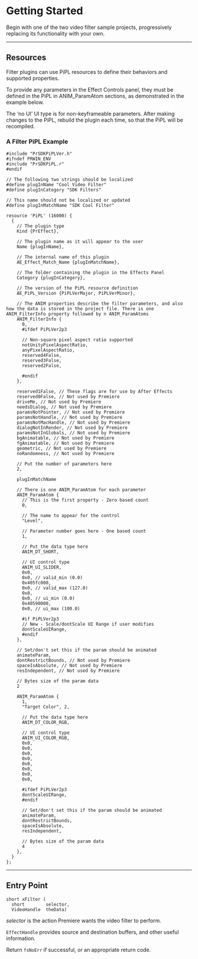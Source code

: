 # Getting Started

Begin with one of the two video filter sample projects, progressively replacing its functionality with your own.

---

## Resources

Filter plugins can use PiPL resources to define their behaviors and supported properties.

To provide any parameters in the Effect Controls panel, they must be defined in the PiPL in ANIM_ParamAtom sections, as demonstrated in the example below.

The ‘no UI’ UI type is for non-keyframeable parameters. After making changes to the PiPL, rebuild the plugin each time, so that the PiPL will be recompiled.

### A Filter PiPL Example

```none
#include "PrSDKPiPLVer.h"
#ifndef PRWIN_ENV
#include "PrSDKPiPL.r"
#endif

// The following two strings should be localized
#define plugInName "Cool Video Filter"
#define plugInCategory "SDK Filters"

// This name should not be localized or updated
#define plugInMatchName "SDK Cool Filter"

resource 'PiPL' (16000) {
  {
    // The plugin type
    Kind {PrEffect},

    // The plugin name as it will appear to the user
    Name {plugInName},

    // The internal name of this plugin
    AE_Effect_Match_Name {plugInMatchName},

    // The folder containing the plugin in the Effects Panel
    Category {plugInCategory},

    // The version of the PiPL resource definition
    AE_PiPL_Version {PiPLVerMajor, PiPLVerMinor},

    // The ANIM properties describe the filter parameters, and also how the data is stored in the project file. There is one ANIM_FilterInfo property followed by n ANIM_ParamAtoms
    ANIM_FilterInfo {
      0,
      #ifdef PiPLVer2p3

      // Non-square pixel aspect ratio supported
      notUnityPixelAspectRatio,
      anyPixelAspectRatio,
      reserved4False,
      reserved3False,
      reserved2False,

      #endif
    },

    reserved1False, // These flags are for use by After Effects
    reserved0False, // Not used by Premiere
    driveMe, // Not used by Premiere
    needsDialog, // Not used by Premiere
    paramsNotPointer, // Not used by Premiere
    paramsNotHandle, // Not used by Premiere
    paramsNotMacHandle, // Not used by Premiere
    dialogNotInRender, // Not used by Premiere
    paramsNotInGlobals, // Not used by Premiere
    bgAnimatable, // Not used by Premiere
    fgAnimatable, // Not used by Premiere
    geometric, // Not used by Premiere
    noRandomness, // Not used by Premiere

    // Put the number of parameters here
    2,

    plugInMatchName

    // There is one ANIM_ParamAtom for each parameter
    ANIM_ParamAtom {
      // This is the first property - Zero based count
      0,

      // The name to appear for the control
      "Level",

      // Parameter number goes here - One based count
      1,

      // Put the data type here
      ANIM_DT_SHORT,

      // UI control type
      ANIM_UI_SLIDER,
      0x0,
      0x0, // valid_min (0.0)
      0x405fc000,
      0x0, // valid_max (127.0)
      0x0,
      0x0, // ui_min (0.0)
      0x40590000,
      0x0, // ui_max (100.0)

      #if PiPLVer2p3
      // New - Scale/dontScale UI Range if user modifies
      dontScaleUIRange,
      #endif
    },

    // Set/don't set this if the param should be animated
    animateParam,
    dontRestrictBounds, // Not used by Premiere
    spaceIsAbsolute, // Not used by Premiere
    resIndependent, // Not used by Premiere

    // Bytes size of the param data
    2

    ANIM_ParamAtom {
      1,
      "Target Color", 2,

      // Put the data type here
      ANIM_DT_COLOR_RGB,

      // UI control type
      ANIM_UI_COLOR_RGB,
      0x0,
      0x0,
      0x0,
      0x0,
      0x0,
      0x0,
      0x0,
      0x0,

      #ifdef PiPLVer2p3
      dontScaleUIRange,
      #endif

      // Set/don't set this if the param should be animated
      animateParam,
      dontRestrictBounds,
      spaceIsAbsolute,
      resIndependent,

      // Bytes size of the param data
      4
    },
  }
};
```

---

## Entry Point

```none
short xFilter (
  short        selector,
  VideoHandle  theData)
```

*selector* is the action Premiere wants the video filter to perform.

`EffectHandle` provides source and destination buffers, and other useful information.

Return `fsNoErr` if successful, or an appropriate return code.
